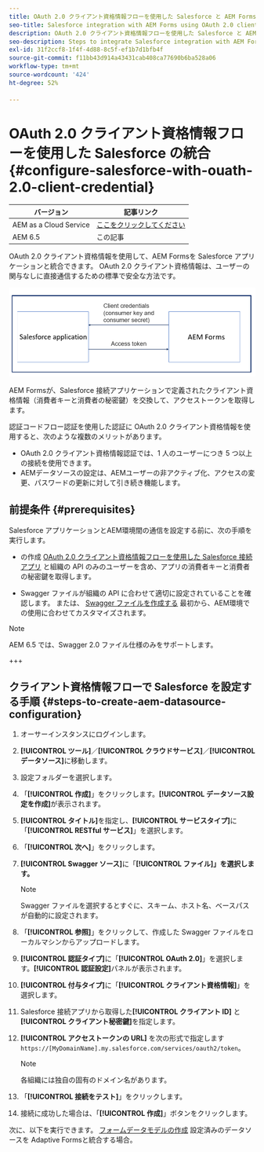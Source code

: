 ```yaml
---
title: OAuth 2.0 クライアント資格情報フローを使用した Salesforce と AEM Forms の統合
seo-title: Salesforce integration with AEM Forms using OAuth 2.0 client credentials flow
description: OAuth 2.0 クライアント資格情報フローを使用した Salesforce と AEM Forms の統合手順
seo-description: Steps to integrate Salesforce integration with AEM Forms using OAuth 2.0 client credentials flow
exl-id: 31f2ccf8-1f4f-4d88-8c5f-ef1b7d1bfb4f
source-git-commit: f11bb43d914a43431cab408ca77690b6ba528a06
workflow-type: tm+mt
source-wordcount: '424'
ht-degree: 52%

---
```


# OAuth 2.0 クライアント資格情報フローを使用した Salesforce の統合 {#configure-salesforce-with-ouath-2.0-client-credential}

| バージョン | 記事リンク |
| -------- | ---------------------------- |
| AEM as a Cloud Service | [ここをクリックしてください](https://experienceleague.adobe.com/docs/experience-manager-cloud-service/content/forms/integrate/use-form-data-model/oauth2-client-credentials-flow-for-server-to-server-integration.html) |
| AEM 6.5 | この記事 |

OAuth 2.0 クライアント資格情報を使用して、AEM Formsを Salesforce アプリケーションと統合できます。 OAuth 2.0 クライアント資格情報は、ユーザーの関与なしに直接通信するための標準で安全な方法です。

![AEM Formsと Salesforce アプリケーション間の通信を設定する際のワークフロー](/help/forms/using/assets/salesforce-workflow.png)

AEM Formsが、Salesforce 接続アプリケーションで定義されたクライアント資格情報（消費者キーと消費者の秘密鍵）を交換して、アクセストークンを取得します。

認証コードフロー認証を使用した認証に OAuth 2.0 クライアント資格情報を使用すると、次のような複数のメリットがあります。

* OAuth 2.0 クライアント資格情報認証では、1 人のユーザーにつき 5 つ以上の接続を使用できます。
* AEMデータソースの設定は、AEMユーザーの非アクティブ化、アクセスの変更、パスワードの更新に対して引き続き機能します。

## 前提条件 {#prerequisites}

Salesforce アプリケーションとAEM環境間の通信を設定する前に、次の手順を実行します。

* の作成 [OAuth 2.0 クライアント資格情報フローを使用した Salesforce 接続アプリ](https://help.salesforce.com/s/articleView?id=sf.connected_app_client_credentials_setup.htm&amp;type=5) と組織の API のみのユーザーを含め、アプリの消費者キーと消費者の秘密鍵を取得します。

* Swagger ファイルが組織の API に合わせて適切に設定されていることを確認します。 または、 [Swagger ファイルを作成する](https://experienceleague.adobe.com/docs/experience-manager-learn/cloud-service/forms/integrate-with-salesforce/describe-rest-api.html?lang=ja) 最初から、AEM環境での使用に合わせてカスタマイズされます。
>[!NOTE]
>
> AEM 6.5 では、Swagger 2.0 ファイル仕様のみをサポートします。

+++

## クライアント資格情報フローで Salesforce を設定する手順 {#steps-to-create-aem-datasource-configuration}

1. オーサーインスタンスにログインします。
1. **[!UICONTROL ツール]**／**[!UICONTROL クラウドサービス]**／**[!UICONTROL データソース]**&#x200B;に移動します。
1. 設定フォルダーを選択します。
1. 「**[!UICONTROL 作成]**」をクリックします。**[!UICONTROL データソース設定を作成]**&#x200B;が表示されます。
1. **[!UICONTROL タイトル]**&#x200B;を指定し、**[!UICONTROL サービスタイプ]**&#x200B;に「**[!UICONTROL RESTful サービス]**」を選択します。
1. 「**[!UICONTROL 次へ]**」をクリックします。
1. **[!UICONTROL Swagger ソース]**&#x200B;に「**[!UICONTROL ファイル]」を選択します。**
   >[!NOTE]
   >
   > Swagger ファイルを選択するとすぐに、スキーム、ホスト名、ベースパスが自動的に設定されます。

1. 「**[!UICONTROL 参照]**」をクリックして、作成した Swagger ファイルをローカルマシンからアップロードします。
1. **[!UICONTROL 認証タイプ]**&#x200B;に「**[!UICONTROL OAuth 2.0]**」を選択します。**[!UICONTROL 認証設定]**&#x200B;パネルが表示されます。
1. **[!UICONTROL 付与タイプ]**&#x200B;に「**[!UICONTROL クライアント資格情報]**」を選択します。
1. Salesforce 接続アプリから取得した&#x200B;**[!UICONTROL クライアント ID]** と&#x200B;**[!UICONTROL クライアント秘密鍵]**&#x200B;を指定します。
1. **[!UICONTROL アクセストークンの URL]** を次の形式で指定します
   `https://[MyDomainName].my.salesforce.com/services/oauth2/token`。

   >[!NOTE]
   >
   > 各組織には独自の固有のドメイン名があります。

1. 「**[!UICONTROL 接続をテスト]**」をクリックします。
1. 接続に成功した場合は、「**[!UICONTROL 作成]**」ボタンをクリックします。

次に、以下を実行できます。 [フォームデータモデルの作成](https://experienceleague.adobe.com/docs/experience-manager-65/forms/form-data-model/create-form-data-models.html?lang=ja) 設定済みのデータソースを Adaptive Formsと統合する場合。
